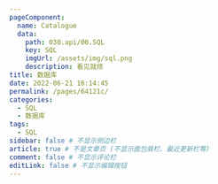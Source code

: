 ```yaml
---
pageComponent:
  name: Catalogue
  data:
    path: 030.api/00.SQL
    key: SQL
    imgUrl: /assets/img/sql.png
    description: 看见就烦
title: 数据库
date: 2022-06-21 16:14:45
permalink: /pages/64121c/
categories:
  - SQL
  - 数据库
tags:
  - SQL
sidebar: false # 不显示侧边栏
article: true # 不是文章页 (不显示面包屑栏、最近更新栏等)
comment: false # 不显示评论栏
editLink: false # 不显示编辑按钮
---
```

